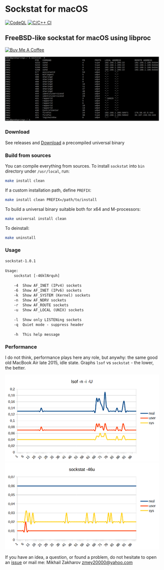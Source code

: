 # Sockstat for macOS

[![CodeQL](https://github.com/mezantrop/sockstat/actions/workflows/codeql.yml/badge.svg)](https://github.com/mezantrop/sockstat/actions/workflows/codeql.yml)
[![C/C++ CI](https://github.com/mezantrop/sockstat/actions/workflows/c-cpp-macos.yml/badge.svg)](https://github.com/mezantrop/sockstat/actions/workflows/c-cpp-macos.yml)

## FreeBSD-like sockstat for macOS using libproc

<a href="https://www.buymeacoffee.com/mezantrop" target="_blank"><img src="https://cdn.buymeacoffee.com/buttons/default-orange.png" alt="Buy Me A Coffee" height="41" width="174"></a>

![sockstat](media/sockstat.png)

### Download

See releases and [Download](https://github.com/mezantrop/sockstat/releases) a precompiled universal binary

### Build from sources

You can compile everything from sources. To install `sockstat` into `bin` directory under `/usr/local`, run:

```sh
make install clean
```

If a custom installation path, define `PREFIX`:

```sh
make install clean PREFIX=/path/to/install
```

To build a universal binary suitable both for x64 and M-processors:

```sh
make universal install clean
```

To deinstall:

```sh
make uninstall
```

### Usage

```
sockstat-1.0.1

Usage:
    sockstat [-46klNrquh]

    -4  Show AF_INET (IPv4) sockets
    -6  Show AF_INET (IPv6) sockets
    -k  Show AF_SYSTEM (Kernel) sockets
    -n  Show AF_NDRV sockets
    -r  Show AF_ROUTE sockets
    -u  Show AF_LOCAL (UNIX) sockets

    -l  Show only LISTENing sockets
    -q  Quiet mode - suppress header

    -h  This help message
```

### Performance

I do not think, performance plays here any role, but anywhy: the same good old MacBook Air late 2015, idle state.
Graphs `lsof` vs `sockstat` - the lower, the better.

![lsof](media/lsof_time.png) ![sockstat](media/sockstat_time.png)

If you have an idea, a question, or found a problem, do not hesitate to open an
[issue](https://github.com/mezantrop/sockstat/issues) or mail me: Mikhail Zakharov <zmey20000@yahoo.com>
